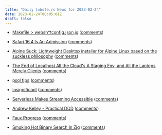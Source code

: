 ```yaml
---
title: "Daily lobste.rs News for 2023-02-24"
date: 2023-02-24T00:05:01Z
draft: false
---
```






- [Makefile > websh*tconfig.json.js](http://len.falken.directory/web/makefile.txt)
  ([comments](https://lobste.rs/s/mtw9kb/makefile_websh_tconfig_json_js))



- [Safari 16.4 Is An Admission](https://infrequently.org/2023/02/safari-16-4-is-an-admission/)
  ([comments](https://lobste.rs/s/fjsve0/safari_16_4_is_admission))



- [Alpine Suck: Lightweight Desktop installer for Alpine Linux based on the suckless philosophy](https://as.bt.ht/)
  ([comments](https://lobste.rs/s/cjs2tl/alpine_suck_lightweight_desktop))



- [The End of Localhost  All the Cloud's A Staging Env, and All the Laptops Merely Clients](https://www.swyx.io/the-end-of-localhost)
  ([comments](https://lobste.rs/s/m0nq0j/end_localhost_all_cloud_s_staging_env_all))



- [psql tips](https://psql-tips.org)
  ([comments](https://lobste.rs/s/ut3qje/psql_tips))



- [Insignificant](https://census.dev/blog/insignificant)
  ([comments](https://lobste.rs/s/ah7i3n/insignificant))



- [Serverless Makes Streaming Accessible](https://buz.dev/blog/serverless-makes-streaming-accessible)
  ([comments](https://lobste.rs/s/wlekvh/serverless_makes_streaming_accessible))



- [Andrew Kelley - Practical DOD](https://vimeo.com/649009599)
  ([comments](https://lobste.rs/s/dnbkg7/andrew_kelley_practical_dod))



- [Faux Progress](https://blog.jim-nielsen.com/2023/faux-progress/)
  ([comments](https://lobste.rs/s/ufbs5e/faux_progress))



- [Smoking Hot Binary Search In Zig](https://blog.deckc.hair/2023-02-22-smoking-hot-binary-search-in-zig.html)
  ([comments](https://lobste.rs/s/gwirwl/smoking_hot_binary_search_zig))


